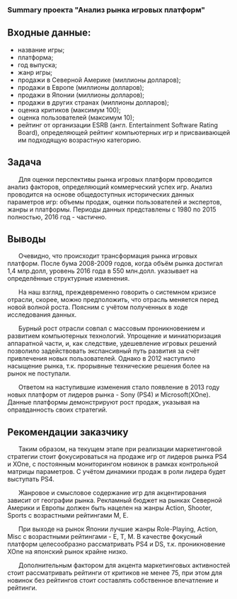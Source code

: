 ### Summary проекта "Анализ рынка игровых платформ"


## Входные данные:

- название игры;
- платформа;
- год выпуска;
- жанр игры;
- продажи в Северной Америке (миллионы долларов);
- продажи в Европе (миллионы долларов);
- продажи в Японии (миллионы долларов);
- продажи в других странах (миллионы долларов);
- оценка критиков (максимум 100);
- оценка пользователей (максимум 10);
- рейтинг от организации ESRB (англ. Entertainment Software Rating Board), определяющей рейтинг компьютерных игр и присваивающей им подходящую возрастную категорию.


## Задача

<p style="text-indent: 25px;">Для оценки перспективы рынка игровых платформ проводится анализ факторов, определяющий коммерческий успех игр. Анализ проводится на основе общедоступных исторических данных параметров игр: объемы продаж, оценки пользователей и экспертов, жанры и платформы. Периоды данных представлены с 1980 по 2015 полностью, 2016 год - частично.</p>


## Выводы

<p style="text-indent: 25px;">Очевидно, что происходит трансформация рынка игровых платформ. После бума 2008-2009 годов, когда объём рынка достигал 1,4 млр.долл, уровень 2016 года в 550 млн.долл. указывает на определённые структурные изменения.</p>
<p style="text-indent: 25px;">На наш взгляд, преждевременно говорить о системном кризисе отрасли, скорее, можно предположить, что отрасль меняется перед новой волной роста. Поясним с учётом полученных в ходе исследования данных.</p>
<p style="text-indent: 25px;">Бурный рост отрасли совпал с массовым проникновением и развитием компьютерных технологий. Упрощение и миниатюризация аппаратной части, и, как следствие, удешевление игровых решений позволило задействовать экспансивный путь развития за счёт привлечения новых пользователей. Однако в 2012 наступило насыщение рынка, т.к. прорывные технические решения более на рынок не поступали.</p>
<p style="text-indent: 25px;">Ответом на наступившие изменения стало появление в 2013 году новых платформ от лидеров рынка - Sony (PS4) и Microsoft(XOne). Данные платформы демонстрируют рост продаж, указывая на оправданность своих стратегий.</p>


## Рекомендации заказчику

<p style="text-indent: 25px;">Таким образом, на текущем этапе при реализации маркетинговой стратегии стоит фокусироваться на продаже игр от лидеров рынка PS4 и XOne, с постоянным мониторингом новинок в рамках контрольной матрицы параметров. С учётом динамики продаж в роли лидера будет выступать PS4.</p>
<p style="text-indent: 25px;">Жанровое и смысловое содержание игр для акцентирования зависит от географии рынка. Рекламный бюджет на рынках Северной Америки и Европы должен быть нацелен на жанры Action, Shooter, Sports с возрастными рейтингами M, E.</p>
<p style="text-indent: 25px;">При выходе на рынок Японии лучшие жанры Role-Playing, Action, Misc с возрастными рейтингами - E, T, M. В качестве фокусный платформ целесообразно рассматривать PS4 и DS, т.к. проникновение XOne на японский рынок крайне низко.</p>
<p style="text-indent: 25px;">Дополнительным фактором для акцента маркетинговых активностей стоит рассматривать рейтинги от критиков не менее 75, при этом для новинок без рейтингов стоит составлять собственное впечатление и рейтинги.</p>

